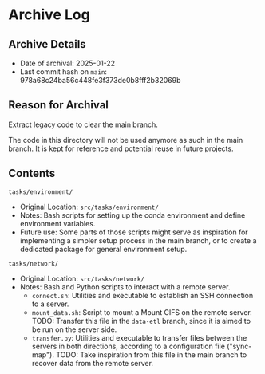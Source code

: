 # Archive Log

## Archive Details

- Date of archival: 2025-01-22
- Last commit hash on `main`: 978a68c24ba56c448fe3f373de0b8fff2b32069b

## Reason for Archival

Extract legacy code to clear the main branch. 

The code in this directory will not be used anymore as such in the main branch. It is kept for
reference and potential reuse in future projects. 

## Contents

`tasks/environment/`
- Original Location: `src/tasks/environment/`
- Notes: Bash scripts for setting up the conda environment and define environment variables.
- Future use: Some parts of those scripts might serve as inspiration for implementing a simpler
  setup process in the main branch, or to create a dedicated package for general environment setup.

`tasks/network/`
- Original Location: `src/tasks/network/`
- Notes: Bash and Python scripts to interact with a remote server. 
    - `connect.sh`: Utilities and executable to establish an SSH connection to a server.
    - `mount_data.sh`: Script to mount a Mount CIFS on the remote server. TODO: Transfer this file
       in the `data-etl` branch, since it is aimed to be run on the server side.
    - `transfer.py`: Utilities and executable to transfer files between the servers in both
      directions, according to a configuration file ("sync-map"). TODO: Take inspiration from this
      file in the main branch to recover data from the remote server. 
    
    


